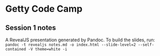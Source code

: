 # Getty Code Camp
## Session 1 notes

A RevealJS presentation generated by Pandoc. To build the slides, run:
`pandoc -t revealjs notes.md -o index.html --slide-level=2 --self-contained -V theme=white -i`
